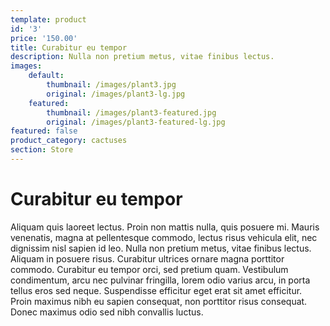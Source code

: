 ```yaml
---
template: product
id: '3'
price: '150.00'
title: Curabitur eu tempor
description: Nulla non pretium metus, vitae finibus lectus.
images:
    default:
        thumbnail: /images/plant3.jpg
        original: /images/plant3-lg.jpg
    featured: 
        thumbnail: /images/plant3-featured.jpg
        original: /images/plant3-featured-lg.jpg
featured: false
product_category: cactuses
section: Store
---
```


# Curabitur eu tempor

Aliquam quis laoreet lectus. Proin non mattis nulla, quis posuere mi. Mauris venenatis, magna at pellentesque commodo, lectus risus vehicula elit, nec dignissim nisl sapien id leo. Nulla non pretium metus, vitae finibus lectus. Aliquam in posuere risus. Curabitur ultrices ornare magna porttitor commodo. Curabitur eu tempor orci, sed pretium quam. Vestibulum condimentum, arcu nec pulvinar fringilla, lorem odio varius arcu, in porta tellus eros sed neque. Suspendisse efficitur eget erat sit amet efficitur. Proin maximus nibh eu sapien consequat, non porttitor risus consequat. Donec maximus odio sed nibh convallis luctus.